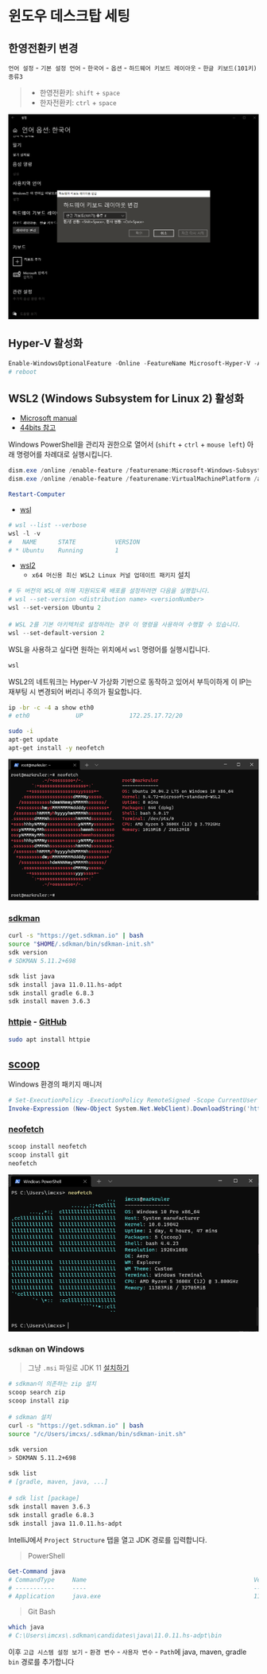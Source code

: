 # 윈도우 데스크탑 세팅

## 한영전환키 변경

`언어 설정` - `기본 설정 언어` - `한국어` - `옵션` - `하드웨어 키보드 레이아웃` - `한글 키보드(101키) 종류3`

> - 한영전환키: `shift` + `space`
> - 한자전환키: `ctrl` + `space`

![windows-keyboard-layout.png](../images/setup/windows-keyboard-layout.png)

## Hyper-V 활성화

```powershell
Enable-WindowsOptionalFeature -Online -FeatureName Microsoft-Hyper-V -All
# reboot
```

## WSL2 (Windows Subsystem for Linux 2) 활성화

- [Microsoft manual](https://docs.microsoft.com/en-us/windows/wsl/install-win10)
- [44bits 참고](https://www.44bits.io/ko/post/wsl2-install-and-basic-usage)

Windows PowerShell을 관리자 권한으로 열어서 (`shift` + `ctrl` + `mouse left`) 아래 명령어를 차례대로 실행시킵니다.

```powershell
dism.exe /online /enable-feature /featurename:Microsoft-Windows-Subsystem-Linux /all /norestart
dism.exe /online /enable-feature /featurename:VirtualMachinePlatform /all /norestart
```

```powershell
Restart-Computer
```

- [wsl](https://aka.ms/wslstore)

```powershell
# wsl --list --verbose
wsl -l -v
#   NAME      STATE           VERSION
# * Ubuntu    Running         1
```

- [wsl2](https://docs.microsoft.com/ko-kr/windows/wsl/install-win10#step-4---download-the-linux-kernel-update-package)
  - `x64 머신용 최신 WSL2 Linux 커널 업데이트 패키지` 설치

```powershell
# 두 버전의 WSL에 의해 지원되도록 배포를 설정하려면 다음을 실행합니다.
# wsl --set-version <distribution name> <versionNumber>
wsl --set-version Ubuntu 2

# WSL 2를 기본 아키텍처로 설정하려는 경우 이 명령을 사용하여 수행할 수 있습니다.
wsl --set-default-version 2
```

WSL을 사용하고 싶다면 원하는 위치에서 `wsl` 명령어를 실행시킵니다.

```powershell
wsl
```

WSL2의 네트워크는 Hyper-V 가상화 기반으로 동작하고 있어서 부득이하게 이 IP는 재부팅 시 변경되어 버리니 주의가 필요합니다.

```bash
ip -br -c -4 a show eth0
# eth0             UP             172.25.17.72/20
```

```bash
sudo -i
apt-get update
apt-get install -y neofetch
```

![wsl2-neofetch.png](../images/setup/wsl2-neofetch.png)

### [sdkman](https://sdkman.io/)

```bash
curl -s "https://get.sdkman.io" | bash
source "$HOME/.sdkman/bin/sdkman-init.sh"
sdk version
# SDKMAN 5.11.2+698
```

```bash
sdk list java
sdk install java 11.0.11.hs-adpt
sdk install gradle 6.8.3
sdk install maven 3.6.3
```

### [httpie](https://httpie.io/) - [GitHub](https://github.com/httpie/httpie)

```bash
sudo apt install httpie
```

## [scoop](https://github.com/lukesampson/scoop)

Windows 환경의 패키지 매니저

```powershell
# Set-ExecutionPolicy -ExecutionPolicy RemoteSigned -Scope CurrentUser
Invoke-Expression (New-Object System.Net.WebClient).DownloadString('https://get.scoop.sh')
```

### [neofetch](https://github.com/dylanaraps/neofetch)

```powershell
scoop install neofetch
scoop install git
neofetch
```

![neofetch.png](../images/setup/neofetch.png)

### `sdkman` on Windows

> 그냥 `.msi` 파일로 JDK 11 [설치하기](https://github.com/AdoptOpenJDK/openjdk11-binaries/releases/download/jdk-11.0.11+9/OpenJDK11U-jdk_x64_windows_hotspot_11.0.11_9.msi)

```bash
# sdkman이 의존하는 zip 설치
scoop search zip
scoop install zip

# sdkman 설치
curl -s "https://get.sdkman.io" | bash
source "/c/Users/imcxs/.sdkman/bin/sdkman-init.sh"
```

```bash
sdk version
> SDKMAN 5.11.2+698
```

```bash
sdk list
# [gradle, maven, java, ...]

# sdk list [package]
sdk install maven 3.6.3
sdk install gradle 6.8.3
sdk install java 11.0.11.hs-adpt
```

IntelliJ에서 `Project Structure` 탭을 열고 JDK 경로를 입력합니다.

> PowerShell

```powershell
Get-Command java
# CommandType     Name                                               Version    Source
# -----------     ----                                               -------    ------
# Application     java.exe                                           11.0.11.0  C:\Users\imcxs\.sdkman\candidates\java\11.0.11.hs-adpt\bin\java.exe
```

> Git Bash

```bash
which java
# C:\Users\imcxs\.sdkman\candidates\java\11.0.11.hs-adpt\bin
```

이후 `고급 시스템 설정 보기` - `환경 변수` - `사용자 변수` - `Path`에 java, maven, gradle `bin` 경로를 추가합니다
